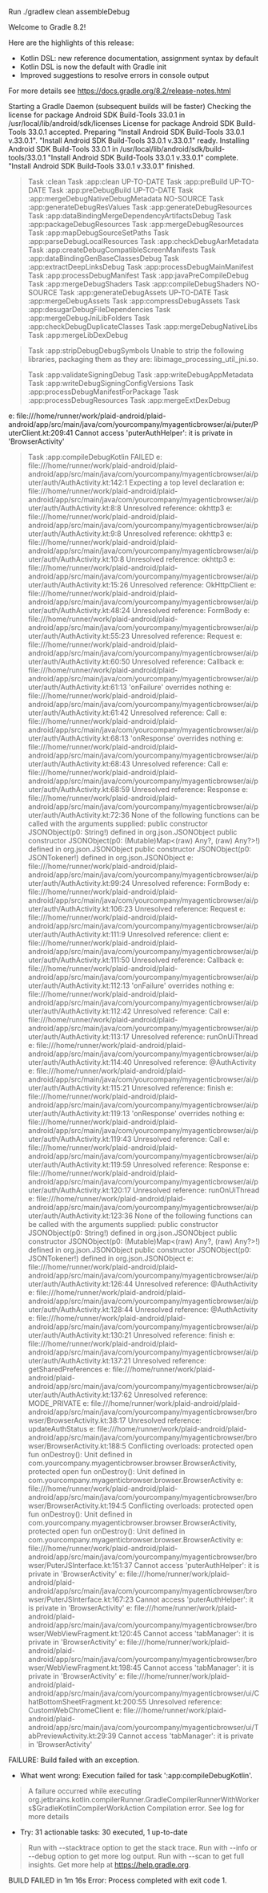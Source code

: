 Run ./gradlew clean assembleDebug

Welcome to Gradle 8.2!

Here are the highlights of this release:
 - Kotlin DSL: new reference documentation, assignment syntax by default
 - Kotlin DSL is now the default with Gradle init
 - Improved suggestions to resolve errors in console output

For more details see https://docs.gradle.org/8.2/release-notes.html

Starting a Gradle Daemon (subsequent builds will be faster)
Checking the license for package Android SDK Build-Tools 33.0.1 in /usr/local/lib/android/sdk/licenses
License for package Android SDK Build-Tools 33.0.1 accepted.
Preparing "Install Android SDK Build-Tools 33.0.1 v.33.0.1".
"Install Android SDK Build-Tools 33.0.1 v.33.0.1" ready.
Installing Android SDK Build-Tools 33.0.1 in /usr/local/lib/android/sdk/build-tools/33.0.1
"Install Android SDK Build-Tools 33.0.1 v.33.0.1" complete.
"Install Android SDK Build-Tools 33.0.1 v.33.0.1" finished.
> Task :clean
> Task :app:clean UP-TO-DATE
> Task :app:preBuild UP-TO-DATE
> Task :app:preDebugBuild UP-TO-DATE
> Task :app:mergeDebugNativeDebugMetadata NO-SOURCE
> Task :app:generateDebugResValues
> Task :app:generateDebugResources
> Task :app:dataBindingMergeDependencyArtifactsDebug
> Task :app:packageDebugResources
> Task :app:mergeDebugResources
> Task :app:mapDebugSourceSetPaths
> Task :app:parseDebugLocalResources
> Task :app:checkDebugAarMetadata
> Task :app:createDebugCompatibleScreenManifests
> Task :app:dataBindingGenBaseClassesDebug
> Task :app:extractDeepLinksDebug
> Task :app:processDebugMainManifest
> Task :app:processDebugManifest
> Task :app:javaPreCompileDebug
> Task :app:mergeDebugShaders
> Task :app:compileDebugShaders NO-SOURCE
> Task :app:generateDebugAssets UP-TO-DATE
> Task :app:mergeDebugAssets
> Task :app:compressDebugAssets
> Task :app:desugarDebugFileDependencies
> Task :app:mergeDebugJniLibFolders
> Task :app:checkDebugDuplicateClasses
> Task :app:mergeDebugNativeLibs
> Task :app:mergeLibDexDebug

> Task :app:stripDebugDebugSymbols
Unable to strip the following libraries, packaging them as they are: libimage_processing_util_jni.so.

> Task :app:validateSigningDebug
> Task :app:writeDebugAppMetadata
> Task :app:writeDebugSigningConfigVersions
> Task :app:processDebugManifestForPackage
> Task :app:processDebugResources
> Task :app:mergeExtDexDebug

e: file:///home/runner/work/plaid-android/plaid-android/app/src/main/java/com/yourcompany/myagenticbrowser/ai/puter/PuterClient.kt:209:41 Cannot access 'puterAuthHelper': it is private in 'BrowserActivity'
> Task :app:compileDebugKotlin FAILED
e: file:///home/runner/work/plaid-android/plaid-android/app/src/main/java/com/yourcompany/myagenticbrowser/ai/puter/auth/AuthActivity.kt:142:1 Expecting a top level declaration
e: file:///home/runner/work/plaid-android/plaid-android/app/src/main/java/com/yourcompany/myagenticbrowser/ai/puter/auth/AuthActivity.kt:8:8 Unresolved reference: okhttp3
e: file:///home/runner/work/plaid-android/plaid-android/app/src/main/java/com/yourcompany/myagenticbrowser/ai/puter/auth/AuthActivity.kt:9:8 Unresolved reference: okhttp3
e: file:///home/runner/work/plaid-android/plaid-android/app/src/main/java/com/yourcompany/myagenticbrowser/ai/puter/auth/AuthActivity.kt:10:8 Unresolved reference: okhttp3
e: file:///home/runner/work/plaid-android/plaid-android/app/src/main/java/com/yourcompany/myagenticbrowser/ai/puter/auth/AuthActivity.kt:15:26 Unresolved reference: OkHttpClient
e: file:///home/runner/work/plaid-android/plaid-android/app/src/main/java/com/yourcompany/myagenticbrowser/ai/puter/auth/AuthActivity.kt:48:24 Unresolved reference: FormBody
e: file:///home/runner/work/plaid-android/plaid-android/app/src/main/java/com/yourcompany/myagenticbrowser/ai/puter/auth/AuthActivity.kt:55:23 Unresolved reference: Request
e: file:///home/runner/work/plaid-android/plaid-android/app/src/main/java/com/yourcompany/myagenticbrowser/ai/puter/auth/AuthActivity.kt:60:50 Unresolved reference: Callback
e: file:///home/runner/work/plaid-android/plaid-android/app/src/main/java/com/yourcompany/myagenticbrowser/ai/puter/auth/AuthActivity.kt:61:13 'onFailure' overrides nothing
e: file:///home/runner/work/plaid-android/plaid-android/app/src/main/java/com/yourcompany/myagenticbrowser/ai/puter/auth/AuthActivity.kt:61:42 Unresolved reference: Call
e: file:///home/runner/work/plaid-android/plaid-android/app/src/main/java/com/yourcompany/myagenticbrowser/ai/puter/auth/AuthActivity.kt:68:13 'onResponse' overrides nothing
e: file:///home/runner/work/plaid-android/plaid-android/app/src/main/java/com/yourcompany/myagenticbrowser/ai/puter/auth/AuthActivity.kt:68:43 Unresolved reference: Call
e: file:///home/runner/work/plaid-android/plaid-android/app/src/main/java/com/yourcompany/myagenticbrowser/ai/puter/auth/AuthActivity.kt:68:59 Unresolved reference: Response
e: file:///home/runner/work/plaid-android/plaid-android/app/src/main/java/com/yourcompany/myagenticbrowser/ai/puter/auth/AuthActivity.kt:72:36 None of the following functions can be called with the arguments supplied: 
public constructor JSONObject(p0: String!) defined in org.json.JSONObject
public constructor JSONObject(p0: (Mutable)Map<(raw) Any?, (raw) Any?>!) defined in org.json.JSONObject
public constructor JSONObject(p0: JSONTokener!) defined in org.json.JSONObject
e: file:///home/runner/work/plaid-android/plaid-android/app/src/main/java/com/yourcompany/myagenticbrowser/ai/puter/auth/AuthActivity.kt:99:24 Unresolved reference: FormBody
e: file:///home/runner/work/plaid-android/plaid-android/app/src/main/java/com/yourcompany/myagenticbrowser/ai/puter/auth/AuthActivity.kt:106:23 Unresolved reference: Request
e: file:///home/runner/work/plaid-android/plaid-android/app/src/main/java/com/yourcompany/myagenticbrowser/ai/puter/auth/AuthActivity.kt:111:9 Unresolved reference: client
e: file:///home/runner/work/plaid-android/plaid-android/app/src/main/java/com/yourcompany/myagenticbrowser/ai/puter/auth/AuthActivity.kt:111:50 Unresolved reference: Callback
e: file:///home/runner/work/plaid-android/plaid-android/app/src/main/java/com/yourcompany/myagenticbrowser/ai/puter/auth/AuthActivity.kt:112:13 'onFailure' overrides nothing
e: file:///home/runner/work/plaid-android/plaid-android/app/src/main/java/com/yourcompany/myagenticbrowser/ai/puter/auth/AuthActivity.kt:112:42 Unresolved reference: Call
e: file:///home/runner/work/plaid-android/plaid-android/app/src/main/java/com/yourcompany/myagenticbrowser/ai/puter/auth/AuthActivity.kt:113:17 Unresolved reference: runOnUiThread
e: file:///home/runner/work/plaid-android/plaid-android/app/src/main/java/com/yourcompany/myagenticbrowser/ai/puter/auth/AuthActivity.kt:114:40 Unresolved reference: @AuthActivity
e: file:///home/runner/work/plaid-android/plaid-android/app/src/main/java/com/yourcompany/myagenticbrowser/ai/puter/auth/AuthActivity.kt:115:21 Unresolved reference: finish
e: file:///home/runner/work/plaid-android/plaid-android/app/src/main/java/com/yourcompany/myagenticbrowser/ai/puter/auth/AuthActivity.kt:119:13 'onResponse' overrides nothing
e: file:///home/runner/work/plaid-android/plaid-android/app/src/main/java/com/yourcompany/myagenticbrowser/ai/puter/auth/AuthActivity.kt:119:43 Unresolved reference: Call
e: file:///home/runner/work/plaid-android/plaid-android/app/src/main/java/com/yourcompany/myagenticbrowser/ai/puter/auth/AuthActivity.kt:119:59 Unresolved reference: Response
e: file:///home/runner/work/plaid-android/plaid-android/app/src/main/java/com/yourcompany/myagenticbrowser/ai/puter/auth/AuthActivity.kt:120:17 Unresolved reference: runOnUiThread
e: file:///home/runner/work/plaid-android/plaid-android/app/src/main/java/com/yourcompany/myagenticbrowser/ai/puter/auth/AuthActivity.kt:123:36 None of the following functions can be called with the arguments supplied: 
public constructor JSONObject(p0: String!) defined in org.json.JSONObject
public constructor JSONObject(p0: (Mutable)Map<(raw) Any?, (raw) Any?>!) defined in org.json.JSONObject
public constructor JSONObject(p0: JSONTokener!) defined in org.json.JSONObject
e: file:///home/runner/work/plaid-android/plaid-android/app/src/main/java/com/yourcompany/myagenticbrowser/ai/puter/auth/AuthActivity.kt:126:44 Unresolved reference: @AuthActivity
e: file:///home/runner/work/plaid-android/plaid-android/app/src/main/java/com/yourcompany/myagenticbrowser/ai/puter/auth/AuthActivity.kt:128:44 Unresolved reference: @AuthActivity
e: file:///home/runner/work/plaid-android/plaid-android/app/src/main/java/com/yourcompany/myagenticbrowser/ai/puter/auth/AuthActivity.kt:130:21 Unresolved reference: finish
e: file:///home/runner/work/plaid-android/plaid-android/app/src/main/java/com/yourcompany/myagenticbrowser/ai/puter/auth/AuthActivity.kt:137:21 Unresolved reference: getSharedPreferences
e: file:///home/runner/work/plaid-android/plaid-android/app/src/main/java/com/yourcompany/myagenticbrowser/ai/puter/auth/AuthActivity.kt:137:62 Unresolved reference: MODE_PRIVATE
e: file:///home/runner/work/plaid-android/plaid-android/app/src/main/java/com/yourcompany/myagenticbrowser/browser/BrowserActivity.kt:38:17 Unresolved reference: updateAuthStatus
e: file:///home/runner/work/plaid-android/plaid-android/app/src/main/java/com/yourcompany/myagenticbrowser/browser/BrowserActivity.kt:188:5 Conflicting overloads: protected open fun onDestroy(): Unit defined in com.yourcompany.myagenticbrowser.browser.BrowserActivity, protected open fun onDestroy(): Unit defined in com.yourcompany.myagenticbrowser.browser.BrowserActivity
e: file:///home/runner/work/plaid-android/plaid-android/app/src/main/java/com/yourcompany/myagenticbrowser/browser/BrowserActivity.kt:194:5 Conflicting overloads: protected open fun onDestroy(): Unit defined in com.yourcompany.myagenticbrowser.browser.BrowserActivity, protected open fun onDestroy(): Unit defined in com.yourcompany.myagenticbrowser.browser.BrowserActivity
e: file:///home/runner/work/plaid-android/plaid-android/app/src/main/java/com/yourcompany/myagenticbrowser/browser/PuterJSInterface.kt:151:37 Cannot access 'puterAuthHelper': it is private in 'BrowserActivity'
e: file:///home/runner/work/plaid-android/plaid-android/app/src/main/java/com/yourcompany/myagenticbrowser/browser/PuterJSInterface.kt:167:23 Cannot access 'puterAuthHelper': it is private in 'BrowserActivity'
e: file:///home/runner/work/plaid-android/plaid-android/app/src/main/java/com/yourcompany/myagenticbrowser/browser/WebViewFragment.kt:120:45 Cannot access 'tabManager': it is private in 'BrowserActivity'
e: file:///home/runner/work/plaid-android/plaid-android/app/src/main/java/com/yourcompany/myagenticbrowser/browser/WebViewFragment.kt:198:45 Cannot access 'tabManager': it is private in 'BrowserActivity'
e: file:///home/runner/work/plaid-android/plaid-android/app/src/main/java/com/yourcompany/myagenticbrowser/ui/ChatBottomSheetFragment.kt:200:55 Unresolved reference: CustomWebChromeClient
e: file:///home/runner/work/plaid-android/plaid-android/app/src/main/java/com/yourcompany/myagenticbrowser/ui/TabPreviewActivity.kt:29:39 Cannot access 'tabManager': it is private in 'BrowserActivity'

FAILURE: Build failed with an exception.

* What went wrong:
Execution failed for task ':app:compileDebugKotlin'.
> A failure occurred while executing org.jetbrains.kotlin.compilerRunner.GradleCompilerRunnerWithWorkers$GradleKotlinCompilerWorkAction
   > Compilation error. See log for more details

* Try:
31 actionable tasks: 30 executed, 1 up-to-date
> Run with --stacktrace option to get the stack trace.
> Run with --info or --debug option to get more log output.
> Run with --scan to get full insights.
> Get more help at https://help.gradle.org.

BUILD FAILED in 1m 16s
Error: Process completed with exit code 1.
